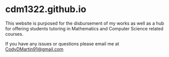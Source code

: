 # cdm1322.github.io
This website is purposed for the disbursement of my works as well as a hub for offering students tutoring in Mathematics and Computer Science related courses.

If you have any issues or questions please email me at CodyDMartin91@gmail.com
